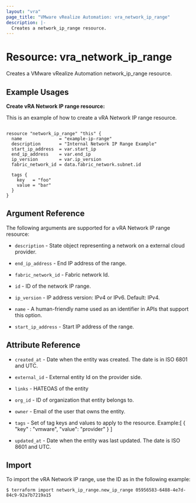 ```yaml
---
layout: "vra"
page_title: "VMware vRealize Automation: vra_network_ip_range"
description: |-
  Creates a network_ip_range resource.
---
```


# Resource: vra_network_ip_range

Creates a VMware vRealize Automation network_ip_range resource.

## Example Usages

**Create vRA Network IP range resource:**

This is an example of how to create a vRA Network IP range resource.

```hcl

resource "network_ip_range" "this" {
  name              = "example-ip-range"
  description       = "Internal Network IP Range Example"
  start_ip_address  = var.start_ip
  end_ip_address    = var.end_ip
  ip_version        = var.ip_version
  fabric_network_id = data.fabric_network.subnet.id

  tags {
    key   = "foo"
    value = "bar"
  }
}

```


## Argument Reference

The following arguments are supported for a vRA Network IP range resource:

* `description` - State object representing a network on a external cloud provider.

* `end_ip_address` - End IP address of the range.

* `fabric_network_id` - Fabric network Id.

* `id` - ID of the network IP range. 

* `ip_version` - IP address version: IPv4 or IPv6. Default: IPv4.

* `name` - A human-friendly name used as an identifier in APIs that support this option.

* `start_ip_address` - Start IP address of the range.

## Attribute Reference

* `created_at` - Date when the entity was created. The date is in ISO 6801 and UTC.

* `external_id` - External entity Id on the provider side.

* `links` - HATEOAS of the entity

* `org_id` - ID of organization that entity belongs to.

* `owner` - Email of the user that owns the entity.

* `tags` -  Set of tag keys and values to apply to the resource.
            Example:[ { "key" : "vmware", "value": "provider" } ]

* `updated_at` - Date when the entity was last updated. The date is ISO 8601 and UTC.

## Import

To import the vRA Network IP range, use the ID as in the following example:

`$ terraform import network_ip_range.new_ip_range 05956583-6488-4e7d-84c9-92a7b7219a15`